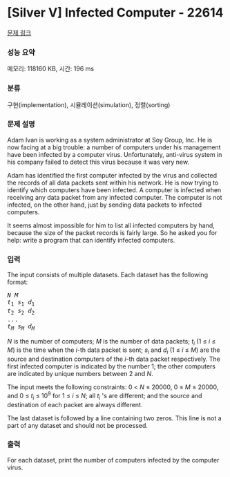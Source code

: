 # [Silver V] Infected Computer - 22614 

[문제 링크](https://www.acmicpc.net/problem/22614) 

### 성능 요약

메모리: 118160 KB, 시간: 196 ms

### 분류

구현(implementation), 시뮬레이션(simulation), 정렬(sorting)

### 문제 설명

<p>Adam Ivan is working as a system administrator at Soy Group, Inc. He is now facing at a big trouble: a number of computers under his management have been infected by a computer virus. Unfortunately, anti-virus system in his company failed to detect this virus because it was very new.</p>

<p>Adam has identified the first computer infected by the virus and collected the records of all data packets sent within his network. He is now trying to identify which computers have been infected. A computer is infected when receiving any data packet from any infected computer. The computer is not infected, on the other hand, just by sending data packets to infected computers.</p>

<p>It seems almost impossible for him to list all infected computers by hand, because the size of the packet records is fairly large. So he asked you for help: write a program that can identify infected computers.</p>

### 입력 

 <p>The input consists of multiple datasets. Each dataset has the following format:</p>

<pre><i>N M</i>
<i>t</i><sub>1</sub> <i>s</i><sub>1</sub> <i>d</i><sub>1</sub>
<i>t</i><sub>2</sub> <i>s</i><sub>2</sub> <i>d</i><sub>2</sub>
...
<i>t<sub>M</sub> s<sub>M</sub> d<sub>M</sub></i></pre>

<p><i>N</i> is the number of computers; <i>M</i> is the number of data packets; <i>t<sub>i</sub></i> (1 ≤ <i>i</i> ≤ <i>M</i>) is the time when the <i>i</i>-th data packet is sent; <i>s<sub>i</sub></i> and <i>d<sub>i</sub></i> (1 ≤ <i>i</i> ≤ <i>M</i>) are the source and destination computers of the <i>i</i>-th data packet respectively. The first infected computer is indicated by the number 1; the other computers are indicated by unique numbers between 2 and <i>N</i>.</p>

<p>The input meets the following constraints: 0 < <i>N</i> ≤ 20000, 0 ≤ <i>M</i> ≤ 20000, and 0 ≤ <i>t<sub>i</sub></i> ≤ 10<sup>9</sup> for 1 ≤ <i>i</i> ≤ <i>N</i>; all <i>t<sub>i</sub></i> 's are different; and the source and destination of each packet are always different.</p>

<p>The last dataset is followed by a line containing two zeros. This line is not a part of any dataset and should not be processed.</p>

### 출력 

 <p>For each dataset, print the number of computers infected by the computer virus.</p>

